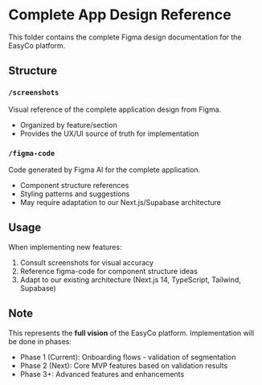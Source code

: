 # Complete App Design Reference

This folder contains the complete Figma design documentation for the EasyCo platform.

## Structure

### `/screenshots`
Visual reference of the complete application design from Figma.
- Organized by feature/section
- Provides the UX/UI source of truth for implementation

### `/figma-code`
Code generated by Figma AI for the complete application.
- Component structure references
- Styling patterns and suggestions
- May require adaptation to our Next.js/Supabase architecture

## Usage

When implementing new features:
1. Consult screenshots for visual accuracy
2. Reference figma-code for component structure ideas
3. Adapt to our existing architecture (Next.js 14, TypeScript, Tailwind, Supabase)

## Note

This represents the **full vision** of the EasyCo platform. Implementation will be done in phases:
- Phase 1 (Current): Onboarding flows - validation of segmentation
- Phase 2 (Next): Core MVP features based on validation results
- Phase 3+: Advanced features and enhancements
